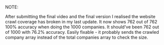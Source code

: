NOTE:

After submitting the final video and the final version I realised the website crawl coverage has broken in my last update.
It now shows 762 out of 762 100% accuracy when doing the 1000 companies.
It should've been 762 out of 1000 with 76.2% accuracy.
Easily fixable - it probably sends the crawled company array instead of the total companies array to check the size.
